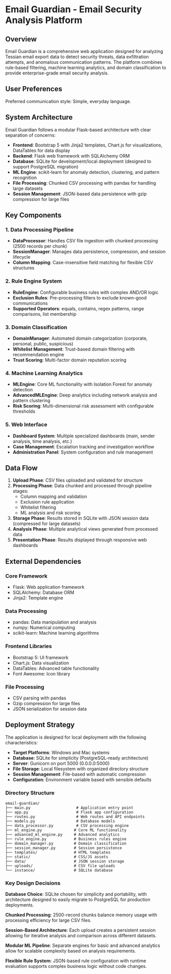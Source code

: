 # Email Guardian - Email Security Analysis Platform

## Overview

Email Guardian is a comprehensive web application designed for analyzing Tessian email export data to detect security threats, data exfiltration attempts, and anomalous communication patterns. The platform combines rule-based filtering, machine learning analytics, and domain classification to provide enterprise-grade email security analysis.

## User Preferences

Preferred communication style: Simple, everyday language.

## System Architecture

Email Guardian follows a modular Flask-based architecture with clear separation of concerns:

- **Frontend**: Bootstrap 5 with Jinja2 templates, Chart.js for visualizations, DataTables for data display
- **Backend**: Flask web framework with SQLAlchemy ORM
- **Database**: SQLite for development/local deployment (designed to support PostgreSQL migration)
- **ML Engine**: scikit-learn for anomaly detection, clustering, and pattern recognition
- **File Processing**: Chunked CSV processing with pandas for handling large datasets
- **Session Management**: JSON-based data persistence with gzip compression for large files

## Key Components

### 1. Data Processing Pipeline
- **DataProcessor**: Handles CSV file ingestion with chunked processing (2500 records per chunk)
- **SessionManager**: Manages data persistence, compression, and session lifecycle
- **Column Mapping**: Case-insensitive field matching for flexible CSV structures

### 2. Rule Engine System
- **RuleEngine**: Configurable business rules with complex AND/OR logic
- **Exclusion Rules**: Pre-processing filters to exclude known-good communications
- **Supported Operators**: equals, contains, regex patterns, range comparisons, list membership

### 3. Domain Classification
- **DomainManager**: Automated domain categorization (corporate, personal, public, suspicious)
- **Whitelist Management**: Trust-based domain filtering with recommendation engine
- **Trust Scoring**: Multi-factor domain reputation scoring

### 4. Machine Learning Analytics
- **MLEngine**: Core ML functionality with Isolation Forest for anomaly detection
- **AdvancedMLEngine**: Deep analytics including network analysis and pattern clustering
- **Risk Scoring**: Multi-dimensional risk assessment with configurable thresholds

### 5. Web Interface
- **Dashboard System**: Multiple specialized dashboards (main, sender analysis, time analysis, etc.)
- **Case Management**: Escalation tracking and investigation workflow
- **Administration Panel**: System configuration and rule management

## Data Flow

1. **Upload Phase**: CSV files uploaded and validated for structure
2. **Processing Phase**: Data chunked and processed through pipeline stages:
   - Column mapping and validation
   - Exclusion rule application
   - Whitelist filtering
   - ML analysis and risk scoring
3. **Storage Phase**: Results stored in SQLite with JSON session data (compressed for large datasets)
4. **Analysis Phase**: Multiple analytical views generated from processed data
5. **Presentation Phase**: Results displayed through responsive web dashboards

## External Dependencies

### Core Framework
- Flask: Web application framework
- SQLAlchemy: Database ORM
- Jinja2: Template engine

### Data Processing
- pandas: Data manipulation and analysis
- numpy: Numerical computing
- scikit-learn: Machine learning algorithms

### Frontend Libraries
- Bootstrap 5: UI framework
- Chart.js: Data visualization
- DataTables: Advanced table functionality
- Font Awesome: Icon library

### File Processing
- CSV parsing with pandas
- Gzip compression for large files
- JSON serialization for session data

## Deployment Strategy

The application is designed for local deployment with the following characteristics:

- **Target Platforms**: Windows and Mac systems
- **Database**: SQLite for simplicity (PostgreSQL-ready architecture)
- **Server**: Gunicorn on port 5000 (0.0.0.0:5000)
- **File Storage**: Local filesystem with organized directory structure
- **Session Management**: File-based with automatic compression
- **Configuration**: Environment variable based with sensible defaults

### Directory Structure
```
email-guardian/
├── main.py                    # Application entry point
├── app.py                     # Flask app configuration
├── routes.py                  # Web routes and API endpoints
├── models.py                  # Database models
├── data_processor.py          # CSV processing engine
├── ml_engine.py              # Core ML functionality
├── advanced_ml_engine.py     # Advanced analytics
├── rule_engine.py            # Business rules engine
├── domain_manager.py         # Domain classification
├── session_manager.py        # Session persistence
├── templates/                # HTML templates
├── static/                   # CSS/JS assets
├── data/                     # JSON session storage
├── uploads/                  # CSV file uploads
└── instance/                 # SQLite database
```

### Key Design Decisions

**Database Choice**: SQLite chosen for simplicity and portability, with architecture designed to easily migrate to PostgreSQL for production deployments.

**Chunked Processing**: 2500-record chunks balance memory usage with processing efficiency for large CSV files.

**Session-Based Architecture**: Each upload creates a persistent session allowing for iterative analysis and comparison across different datasets.

**Modular ML Pipeline**: Separate engines for basic and advanced analytics allow for scalable complexity based on analysis requirements.

**Flexible Rule System**: JSON-based rule configuration with runtime evaluation supports complex business logic without code changes.